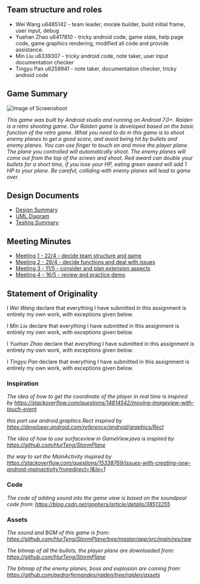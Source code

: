 ## Team structure and roles
+ Wei Wang u6485142 - team leader, morale builder, build initial frame, user input, debug
+ Yuehan Zhao u6417810 - tricky android code, game state, help page code, game graphics rendering, modified all code and provide assistance.
+ Min Liu  u6339307 - tricky android code, note taker, user input documentation checker
+ Tingyu Pan u6259941 - note taker, documentation checker, tricky android code

## Game Summary
![Image of Screenshoot](https://gitlab.cecs.anu.edu.au/u6485142/RetroGame2018s1/raw/master/app/src/main/Screenshot.png)

_This game was built by Android studio and running on Android 7.0+. 
Raiden is a retro shooting game. Our Raiden game is developed based on the basic function of the retro game.
What you need to do in this game is to shoot enemy planes to get a good score, and avoid being hit by bullets and enemy planes.
You can use finger to touch on and move the player plane. The plane you controlled will automatically shoot.
The enemy planes will come out from the top of the screen and shoot. Red award can double your bullets for a short time, if you lose your HP, eating green award will add 1 HP to your plane. Be careful, colliding with enemy planes will lead to game over._

## Design Documents
+ [Design Summary](https://gitlab.cecs.anu.edu.au/u6485142/RetroGame2018s1/blob/master/app/src/design%20summary.md)
+ [UML Diagram](https://gitlab.cecs.anu.edu.au/u6485142/RetroGame2018s1/blob/master/app/src/RaidenGameUML.xmi)
+ [Testing Summary](https://gitlab.cecs.anu.edu.au/u6485142/RetroGame2018s1/blob/master/app/src/testing%20summary.md)

## Meeting Minutes
+ [Meeting 1 - 22/4 - decide team structure and game](https://gitlab.cecs.anu.edu.au/u6485142/RetroGame2018s1/blob/master/app/src/meeting1.docx)
+ [Meeting 2 - 26/4 - decide functions and deal with issues](https://gitlab.cecs.anu.edu.au/u6485142/RetroGame2018s1/blob/master/app/src/meeting2.docx)
+ [Meeting 3 - 11/5 - consider and plan extension aspects](https://gitlab.cecs.anu.edu.au/u6485142/RetroGame2018s1/blob/master/app/src/meeting3.docx)
+ [Meeting 4 - 16/5 - review and practice demo](https://gitlab.cecs.anu.edu.au/u6485142/RetroGame2018s1/blob/master/app/src/meeting4.docx)

## Statement of Originality
I _Wei Wang_ declare that everything I have submitted in this
assignment is entirely my own work, with exceptions given below.

I _Min Liu_ declare that everything I have submitted in this
assignment is entirely my own work, with exceptions given below.

I _Yuehan Zhao_ declare that everything I have submitted in this
assignment is entirely my own work, with exceptions given below.


I _Tingyu Pan_ declare that everything I have submitted in this
assignment is entirely my own work, with exceptions given below.

### Inspiration
_The idea of how to get the coordinate of the player in real time 
is inspired by <https://stackoverflow.com/questions/14814542/moving-imageview-with-touch-event>_

_this part use android.graphics.Rect inspired by <https://developer.android.com/reference/android/graphics/Rect>_

_The idea of how to use surfaceview in GameView.java is inspired by <https://github.com/HurTeng/StormPlane>_

_the way to set the MainActivity inspired by <https://stackoverflow.com/questions/15338769/issues-with-creating-new-android-mainactivity?noredirect=1&lq=1>_

### Code

_The code of adding sound into the game view is based on the soundpool 
code from: <https://blog.csdn.net/gophers/article/details/38513255>_

### Assets

_The sound and BGM of this game is from: <https://github.com/HurTeng/StormPlane/tree/master/app/src/main/res/raw>_

_The bitmap of all the bullets, the player plane are downloaded from: <https://github.com/HurTeng/StormPlane>_

_The bitmap of the enemy planes, boss and explosion are coming from: <https://github.com/pedrorfernandes/raiden/tree/raiden/assets>_
